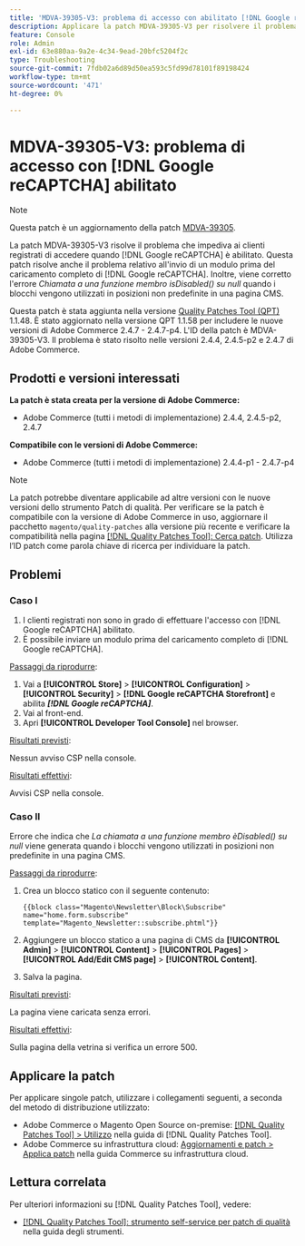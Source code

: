 ```yaml
---
title: 'MDVA-39305-V3: problema di accesso con abilitato [!DNL Google reCAPTCHA]'
description: Applicare la patch MDVA-39305-V3 per risolvere il problema di Adobe Commerce che impedisce ai clienti registrati di accedere quando  [!DNL Google reCAPTCHA]  è abilitato. Questa patch risolve anche il problema relativo all'invio di un modulo prima del caricamento completo di  [!DNL Google reCAPTCHA] . Inoltre, viene corretto l’errore *Chiamata a una funzione membro isDisabled() su null* quando i blocchi vengono utilizzati in posizioni non predefinite su una pagina CMS.
feature: Console
role: Admin
exl-id: 63e880aa-9a2e-4c34-9ead-20bfc5204f2c
type: Troubleshooting
source-git-commit: 7fdb02a6d89d50ea593c5fd99d78101f89198424
workflow-type: tm+mt
source-wordcount: '471'
ht-degree: 0%

---
```


# MDVA-39305-V3: problema di accesso con [!DNL Google reCAPTCHA] abilitato

>[!NOTE]
>
>Questa patch è un aggiornamento della patch [MDVA-39305](/help/tools/quality-patches-tool/patches-available-in-qpt/v1-1-1/mdva-39305-login-issues-with-enabled-google-recaptcha.md).

La patch MDVA-39305-V3 risolve il problema che impediva ai clienti registrati di accedere quando [!DNL Google reCAPTCHA] è abilitato. Questa patch risolve anche il problema relativo all&#39;invio di un modulo prima del caricamento completo di [!DNL Google reCAPTCHA]. Inoltre, viene corretto l&#39;errore *Chiamata a una funzione membro isDisabled() su null* quando i blocchi vengono utilizzati in posizioni non predefinite in una pagina CMS.

Questa patch è stata aggiunta nella versione [Quality Patches Tool (QPT)](https://experienceleague.adobe.com/it/docs/commerce-operations/tools/quality-patches-tool/quality-patches-tool-to-self-serve-quality-patches) 1.1.48. È stato aggiornato nella versione QPT 1.1.58 per includere le nuove versioni di Adobe Commerce 2.4.7 - 2.4.7-p4. L&#39;ID della patch è MDVA-39305-V3. Il problema è stato risolto nelle versioni 2.4.4, 2.4.5-p2 e 2.4.7 di Adobe Commerce.

## Prodotti e versioni interessati

**La patch è stata creata per la versione di Adobe Commerce:**

* Adobe Commerce (tutti i metodi di implementazione) 2.4.4, 2.4.5-p2, 2.4.7

**Compatibile con le versioni di Adobe Commerce:**

* Adobe Commerce (tutti i metodi di implementazione) 2.4.4-p1 - 2.4.7-p4

>[!NOTE]
>
>La patch potrebbe diventare applicabile ad altre versioni con le nuove versioni dello strumento Patch di qualità. Per verificare se la patch è compatibile con la versione di Adobe Commerce in uso, aggiornare il pacchetto `magento/quality-patches` alla versione più recente e verificare la compatibilità nella pagina [[!DNL Quality Patches Tool]: Cerca patch](https://experienceleague.adobe.com/it/docs/commerce-operations/tools/quality-patches-tool/quality-patches-tool-to-self-serve-quality-patches). Utilizza l’ID patch come parola chiave di ricerca per individuare la patch.

## Problemi

### Caso I

1. I clienti registrati non sono in grado di effettuare l&#39;accesso con [!DNL Google reCAPTCHA] abilitato.
1. È possibile inviare un modulo prima del caricamento completo di [!DNL Google reCAPTCHA].

<u>Passaggi da riprodurre</u>:

1. Vai a **[!UICONTROL Store]** > **[!UICONTROL Configuration]** > **[!UICONTROL Security]** > **[!DNL Google reCAPTCHA Storefront]** e abilita ***[!DNL Google reCAPTCHA]***.
1. Vai al front-end.
1. Apri **[!UICONTROL Developer Tool Console]** nel browser.

<u>Risultati previsti</u>:

Nessun avviso CSP nella console.

<u>Risultati effettivi</u>:

Avvisi CSP nella console.

### Caso II

Errore che indica che *La chiamata a una funzione membro èDisabled() su null* viene generata quando i blocchi vengono utilizzati in posizioni non predefinite in una pagina CMS.

<u>Passaggi da riprodurre</u>:

1. Crea un blocco statico con il seguente contenuto:

   ```
   {{block class="Magento\Newsletter\Block\Subscribe" name="home.form.subscribe"
   template="Magento_Newsletter::subscribe.phtml"}}
   ```

1. Aggiungere un blocco statico a una pagina di CMS da **[!UICONTROL Admin]** > **[!UICONTROL Content]** > **[!UICONTROL Pages]** > **[!UICONTROL Add/Edit CMS page]** > **[!UICONTROL Content]**.
1. Salva la pagina.

<u>Risultati previsti</u>:

La pagina viene caricata senza errori.

<u>Risultati effettivi</u>:

Sulla pagina della vetrina si verifica un errore 500.

## Applicare la patch

Per applicare singole patch, utilizzare i collegamenti seguenti, a seconda del metodo di distribuzione utilizzato:

* Adobe Commerce o Magento Open Source on-premise: [[!DNL Quality Patches Tool] > Utilizzo](/help/tools/quality-patches-tool/usage.md) nella guida di [!DNL Quality Patches Tool].
* Adobe Commerce su infrastruttura cloud: [Aggiornamenti e patch > Applica patch](https://experienceleague.adobe.com/docs/commerce-cloud-service/user-guide/develop/upgrade/apply-patches.html?lang=it) nella guida Commerce su infrastruttura cloud.

## Lettura correlata

Per ulteriori informazioni su [!DNL Quality Patches Tool], vedere:

* [[!DNL Quality Patches Tool]: strumento self-service per patch di qualità](/help/tools/quality-patches-tool/quality-patches-tool-to-self-serve-quality-patches.md) nella guida degli strumenti.
